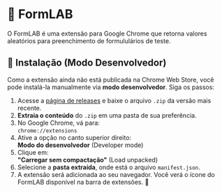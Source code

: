 # 🧪 FormLAB

O FormLAB é uma extensão para Google Chrome que retorna valores aleatórios para preenchimento de formululários de teste.

## 🚀 Instalação (Modo Desenvolvedor)

Como a extensão ainda não está publicada na Chrome Web Store, você pode instalá-la manualmente via **modo desenvolvedor**. Siga os passos:

1. Acesse a [página de releases](https://github.com/RodolfoGamaSeason/FormLab/releases) e baixe o arquivo `.zip` da versão mais recente.
2. **Extraia o conteúdo** do `.zip` em uma pasta de sua preferência.
3. No Google Chrome, vá para:  
   `chrome://extensions`
4. Ative a opção no canto superior direito:  
   **Modo do desenvolvedor** (Developer mode)
5. Clique em:  
   **"Carregar sem compactação"** (Load unpacked)
6. Selecione a **pasta extraída**, onde está o arquivo `manifest.json`.
7. A extensão será adicionada ao seu navegador. Você verá o ícone do FormLAB disponível na barra de extensões. 🧩
